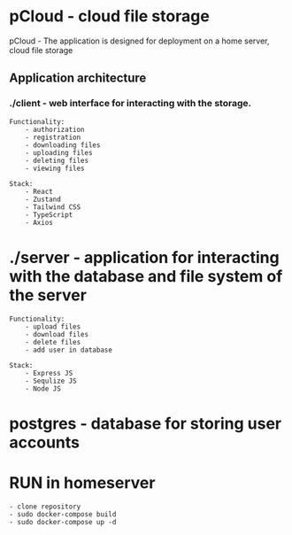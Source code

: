 # pCloud - cloud file storage
pCloud - The application is designed for deployment on a home server, cloud file storage

## Application architecture

### ./client - web interface for interacting with the storage.
    Functionality: 
        - authorization 
        - registration 
        - downloading files 
        - uploading files 
        - deleting files 
        - viewing files

    Stack: 
        - React 
        - Zustand 
        - Tailwind CSS 
        - TypeScript
        - Axios

# ./server - application for interacting with the database and file system of the server
    Functionality: 
        - upload files
        - download files
        - delete files
        - add user in database

    Stack: 
        - Express JS
        - Sequlize JS
        - Node JS

# postgres - database for storing user accounts

# RUN in homeserver
    - clone repository
    - sudo docker-compose build
    - sudo docker-compose up -d
